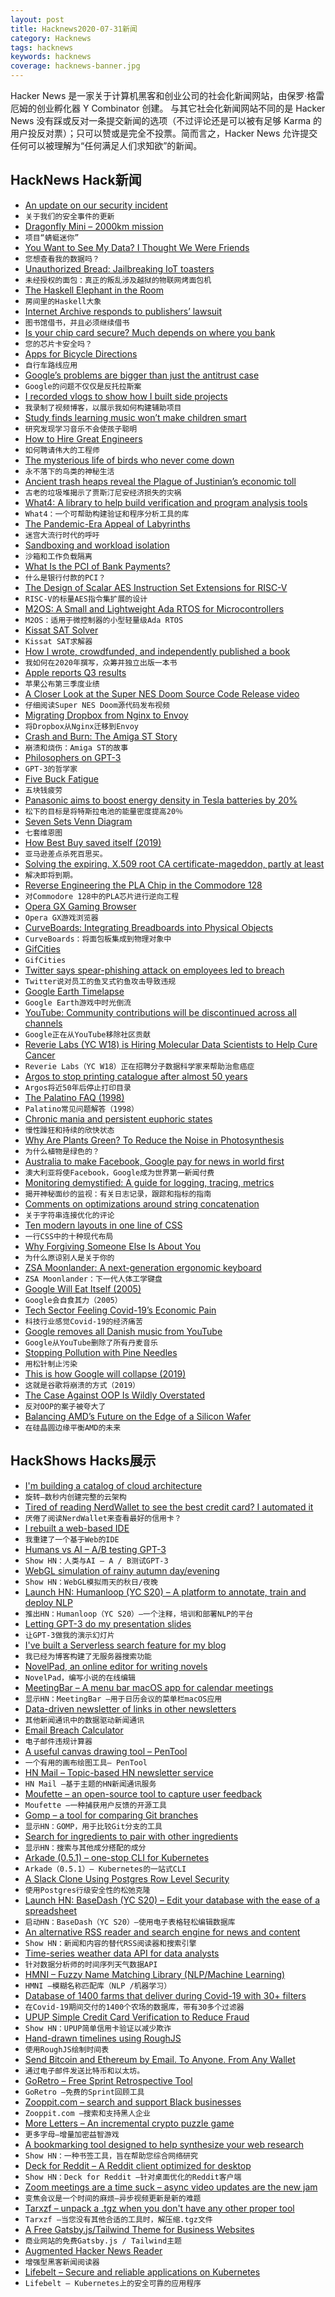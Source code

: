 ```yaml
---
layout: post
title: Hacknews2020-07-31新闻
category: Hacknews
tags: hacknews
keywords: hacknews
coverage: hacknews-banner.jpg
---
```


Hacker News 是一家关于计算机黑客和创业公司的社会化新闻网站，由保罗·格雷厄姆的创业孵化器 Y Combinator 创建。
与其它社会化新闻网站不同的是 Hacker News 没有踩或反对一条提交新闻的选项（不过评论还是可以被有足够 Karma 的用户投反对票）；只可以赞或是完全不投票。简而言之，Hacker News 允许提交任何可以被理解为“任何满足人们求知欲”的新闻。

## HackNews Hack新闻


- [An update on our security incident](https://blog.twitter.com/en_us/topics/company/2020/an-update-on-our-security-incident.html)
- `关于我们的安全事件的更新`
- [Dragonfly Mini – 2000km mission](https://blog.stratiteq.com/dragonfly-mini-2000km-mission)
- `项目“蜻蜓迷你”`
- [You Want to See My Data? I Thought We Were Friends](http://nautil.us/blog/you-want-to-see-my-data-i-thought-we-were-friends)
- `您想查看我的数据吗？`
- [Unauthorized Bread: Jailbreaking IoT toasters](https://arstechnica.com/gaming/2020/01/unauthorized-bread-a-near-future-tale-of-refugees-and-sinister-iot-appliances/)
- `未经授权的面包：真正的叛乱涉及越狱的物联网烤面包机`
- [The Haskell Elephant in the Room](https://www.stephendiehl.com/posts/crypto.html)
- `房间里的Haskell大象`
- [Internet Archive responds to publishers’ lawsuit](https://blog.archive.org/2020/07/29/internet-archive-responds-to-publishers-lawsuit/)
- `图书馆借书，并且必须继续借书`
- [Is your chip card secure? Much depends on where you bank](https://krebsonsecurity.com/2020/07/is-your-chip-card-secure-much-depends-on-where-you-bank/)
- `您的芯片卡安全吗？`
- [Apps for Bicycle Directions](https://jakecoppinger.blog/articles/the-best-apps-for-bicycle-directions-2020/)
- `自行车路线应用`
- [Google’s problems are bigger than just the antitrust case](https://www.economist.com/briefing/2020/07/30/googles-problems-are-bigger-than-just-the-antitrust-case)
- `Google的问题不仅仅是反托拉斯案`
- [I recorded vlogs to show how I built side projects](https://indielog.com/user/damon)
- `我录制了视频博客，以展示我如何构建辅助项目`
- [Study finds learning music won’t make children smart](https://www.thenational.ae/arts-culture/music/put-down-the-banjo-timmy-study-finds-learning-music-won-t-make-children-smart-1.1055974)
- `研究发现学习音乐不会使孩子聪明`
- [How to Hire Great Engineers](https://autoiterative.com/blog/posts/how-to-hire-great-engineers/)
- `如何聘请伟大的工程师`
- [The mysterious life of birds who never come down](https://www.nytimes.com/2020/07/29/magazine/vesper-flights.html)
- `永不落下的鸟类的神秘生活`
- [Ancient trash heaps reveal the Plague of Justinian’s economic toll](https://arstechnica.com/science/2020/07/ancient-trash-heaps-reveal-the-plague-of-justinians-economic-toll/)
- `古老的垃圾堆揭示了贾斯汀尼安经济损失的灾祸`
- [What4: A library to help build verification and program analysis tools](https://galois.com/blog/2020/07/what4-new-library-to-help-devs-build-verification-program-tools/)
- `What4：一个可帮助构建验证和程序分析工具的库`
- [The Pandemic-Era Appeal of Labyrinths](https://www.bloomberg.com/news/articles/2020-07-29/the-pandemic-era-appeal-of-labyrinths)
- `迷宫大流行时代的呼吁`
- [Sandboxing and workload isolation](https://fly.io/blog/sandboxing-and-workload-isolation/)
- `沙箱和工作负载隔离`
- [What Is the PCI of Bank Payments?](https://www.moderntreasury.com/journal/what-is-the-pci-of-bank-payments)
- `什么是银行付款的PCI？`
- [The Design of Scalar AES Instruction Set Extensions for RISC-V](https://eprint.iacr.org/2020/930)
- `RISC-V的标量AES指令集扩展的设计`
- [M2OS: A Small and Lightweight Ada RTOS for Microcontrollers](https://m2os.unican.es/)
- `M2OS：适用于微控制器的小型轻量级Ada RTOS`
- [Kissat SAT Solver](http://fmv.jku.at/kissat/)
- `Kissat SAT求解器`
- [How I wrote, crowdfunded, and independently published a book](https://www.blakeboles.com/2020/07/book-story/)
- `我如何在2020年撰写，众筹并独立出版一本书`
- [Apple reports Q3 results](https://www.apple.com/newsroom/2020/07/apple-reports-third-quarter-results/)
- `苹果公布第三季度业绩`
- [A Closer Look at the Super NES Doom Source Code Release video](https://www.youtube.com/watch?v=JqP3ZzWiul0)
- `仔细阅读Super NES Doom源代码发布视频`
- [Migrating Dropbox from Nginx to Envoy](https://dropbox.tech/infrastructure/how-we-migrated-dropbox-from-nginx-to-envoy)
- `将Dropbox从Nginx迁移到Envoy`
- [Crash and Burn: The Amiga ST Story](https://thedorkweb.substack.com/p/crash-and-burn-the-amiga-st-story)
- `崩溃和烧伤：Amiga ST的故事`
- [Philosophers on GPT-3](http://dailynous.com/2020/07/30/philosophers-gpt-3/)
- `GPT-3的哲学家`
- [Five Buck Fatigue](https://underjord.io/five-buck-fatigue.html)
- `五块钱疲劳`
- [Panasonic aims to boost energy density in Tesla batteries by 20%](https://www.reuters.com/article/us-panasonic-tesla-exclusive/exclusive-panasonic-aims-to-boost-energy-density-in-tesla-batteries-by-20-executive-idUSKCN24V1GB)
- `松下的目标是将特斯拉电池的能量密度提高20％`
- [Seven Sets Venn Diagram](http://moebio.com/research/sevensets/)
- `七套维恩图`
- [How Best Buy saved itself (2019)](https://www.inc.com/justin-bariso/amazon-almost-killed-best-buy-then-best-buy-did-something-completely-brilliant.html)
- `亚马逊差点杀死百思买。`
- [Solving the expiring. X.509 root CA certificate-mageddon, partly at least](https://blog.apnic.net/2020/07/30/solving-the-expiring-root-ca-certificate-mageddon-partly-at-least/)
- `解决即将到期。 `
- [Reverse Engineering the PLA Chip in the Commodore 128](https://c128.se/posts/silicon-adventures/)
- `对Commodore 128中的PLA芯片进行逆向工程`
- [Opera GX Gaming Browser](https://www.opera.com/lp/gx-light)
- `Opera GX游戏浏览器`
- [CurveBoards: Integrating Breadboards into Physical Objects](https://hcie.csail.mit.edu/research/curveboard/curveboard.html)
- `CurveBoards：将面包板集成到物理对象中`
- [GifCities](https://gifcities.org/)
- `GifCities`
- [Twitter says spear-phishing attack on employees led to breach](https://www.reuters.com/article/us-twitter-cyber/twitter-says-spear-phishing-attack-on-employees-led-to-breach-idUSKCN24W089)
- `Twitter说对员工的鱼叉式钓鱼攻击导致违规`
- [Google Earth Timelapse](https://earthengine.google.com/timelapse/)
- `Google Earth游戏中时光倒流`
- [YouTube: Community contributions will be discontinued across all channels](https://support.google.com/youtube/answer/6052538)
- `Google正在从YouTube移除社区贡献`
- [Reverie Labs (YC W18) is Hiring Molecular Data Scientists to Help Cure Cancer](https://www.reverielabs.com/careers)
- `Reverie Labs（YC W18）正在招聘分子数据科学家来帮助治愈癌症`
- [Argos to stop printing catalogue after almost 50 years](https://www.theguardian.com/business/2020/jul/30/argos-to-stop-printing-catalogue-after-almost-50-years)
- `Argos将近50年后停止打印目录`
- [The Palatino FAQ (1998)](https://web.archive.org/web/19990202052926/http://www.mindspring.com/~fez/palatino/palfaq1.0.txt)
- `Palatino常见问题解答（1998）`
- [Chronic mania and persistent euphoric states](https://srconstantin.github.io/2020/07/29/chronic-mania.html)
- `慢性躁狂和持续的欣快状态`
- [Why Are Plants Green? To Reduce the Noise in Photosynthesis](https://www.quantamagazine.org/why-are-plants-green-to-reduce-the-noise-in-photosynthesis-20200730/)
- `为什么植物是绿色的？`
- [Australia to make Facebook, Google pay for news in world first](https://www.reuters.com/article/us-australia-media-regulator/australia-to-make-facebook-google-pay-for-news-in-world-first-idUSKCN24V3UP)
- `澳大利亚将使Facebook，Google成为世界第一新闻付费`
- [Monitoring demystified: A guide for logging, tracing, metrics](https://techbeacon.com/enterprise-it/monitoring-demystified-guide-logging-tracing-metrics)
- `揭开神秘面纱的监视：有关日志记录，跟踪和指标的指南`
- [Comments on optimizations around string concatenation](https://gist.github.com/llllllllll/7ad5905275233f1fb3868f4a67793616)
- `关于字符串连接优化的评论`
- [Ten modern layouts in one line of CSS](https://web.dev/one-line-layouts/)
- `一行CSS中的十种现代布局`
- [Why Forgiving Someone Else Is About You](https://www.npr.org/2020/07/28/896245305/why-forgiving-someone-else-is-really-about-you)
- `为什么原谅别人是关于你的`
- [ZSA Moonlander: A next-generation ergonomic keyboard](https://zsa.io/moonlander)
- `ZSA Moonlander：下一代人体工学键盘`
- [Google Will Eat Itself (2005)](https://www.gwei.org/index.php)
- `Google会自食其力（2005）`
- [Tech Sector Feeling Covid-19’s Economic Pain](https://www.hiringlab.org/2020/07/30/tech-sector-covid19-impact/)
- `科技行业感觉Covid-19的经济痛苦`
- [Google removes all Danish music from YouTube](https://www.koda.dk/about-us/press-release-google-removes-all-danish-music-from-youtube)
- `Google从YouTube删除了所有丹麦音乐`
- [Stopping Pollution with Pine Needles](https://www.economist.com/science-and-technology/2020/07/18/stopping-pollution-with-pine-needles)
- `用松针制止污染`
- [This is how Google will collapse (2019)](https://hackernoon.com/how-google-collapsed-b6ffa82198ee)
- `这就是谷歌将崩溃的方式（2019）`
- [The Case Against OOP Is Wildly Overstated](https://medium.com/young-coder/the-case-against-oop-is-wildly-overstated-572eae5ab495)
- `反对OOP的案子被夸大了`
- [Balancing AMD’s Future on the Edge of a Silicon Wafer](https://www.nextplatform.com/2020/07/29/balancing-amds-future-on-the-edge-of-a-silicon-wafer/)
- `在硅晶圆边缘平衡AMD的未来`


## HackShows Hacks展示

- [ I'm building a catalog of cloud architecture](https://getrevolv.com)
- `旋转–数秒内创建完整的云架构`
- [ Tired of reading NerdWallet to see the best credit card? I automated it](https://savewithtrove.com/)
- `厌倦了阅读NerdWallet来查看最好的信用卡？`
- [ I rebuilt a web-based IDE](https://www.atheos.io/)
- `我重建了一个基于Web的IDE`
- [ Humans vs AI – A/B testing GPT-3](https://vwo.com/ab-testing-openai-gpt-3/)
- `Show HN：人类与AI – A / B测试GPT-3`
- [ WebGL simulation of rainy autumn day/evening](https://pluvoir.netlify.app/index.html)
- `Show HN：WebGL模拟雨天的秋日/夜晚`
- [Launch HN: Humanloop (YC S20) – A platform to annotate, train and deploy NLP](item?id=23987353)
- `推出HN：Humanloop（YC S20）–一个注释，培训和部署NLP的平台`
- [ Letting GPT-3 do my presentation slides](https://twitter.com/nutanc/status/1288517555754110977)
- `让GPT-3做我的演示幻灯片`
- [ I've built a Serverless search feature for my blog](https://www.morling.dev/blog/how-i-built-a-serverless-search-for-my-blog/)
- `我已经为博客构建了无服务器搜索功能`
- [ NovelPad, an online editor for writing novels](https://novelpad.co)
- `NovelPad，编写小说的在线编辑`
- [ MeetingBar – A menu bar macOS app for calendar meetings](https://github.com/leits/MeetingBar)
- `显示HN：MeetingBar –用于日历会议的菜单栏macOS应用`
- [ Data-driven newsletter of links in other newsletters](https://tinyletter.com/codenberg)
- `其他新闻通讯中的数据驱动新闻通讯`
- [ Email Breach Calculator](https://breachcalculator.metomic.io/)
- `电子邮件违规计算器`
- [ A useful canvas drawing tool – PenTool](https://github.com/mengshukeji/PenTool)
- `一个有用的画布绘图工具– PenTool`
- [ HN Mail – Topic-based HN newsletter service](https://hnmail.io/)
- `HN Mail –基于主题的HN新闻通讯服务`
- [ Moufette – an open-source tool to capture user feedback](https://github.com/moufette-tools/moufette)
- `Moufette –一种捕获用户反馈的开源工具`
- [ Gomp – a tool for comparing Git branches](https://github.com/MarkForged/GOMP)
- `显示HN：GOMP，用于比较Git分支的工具`
- [ Search for ingredients to pair with other ingredients](https://www.kulinarian.com/flavor-pairings/)
- `显示HN：搜索与其他成分搭配的成分`
- [ Arkade (0.5.1) – one-stop CLI for Kubernetes](https://github.com/alexellis/arkade/releases/tag/0.5.1)
- `Arkade（0.5.1）– Kubernetes的一站式CLI`
- [ A Slack Clone Using Postgres Row Level Security](https://github.com/supabase/supabase/blob/master/examples/slack-clone/README.md)
- `使用Postgres行级安全性的松弛克隆`
- [Launch HN: BaseDash (YC S20) – Edit your database with the ease of a spreadsheet](item?id=23999124)
- `启动HN：BaseDash（YC S20）–使用电子表格轻松编辑数据库`
- [ An alternative RSS reader and search engine for news and content](https://newsandrumors.com/)
- `Show HN：新闻和内容的替代RSS阅读器和搜索引擎`
- [ Time-series weather data API for data analysts](https://oikolab.com)
- `针对数据分析师的时间序列天气数据API`
- [ HMNI – Fuzzy Name Matching Library (NLP/Machine Learning)](https://github.com/Christopher-Thornton/hmni)
- `HMNI –模糊名称匹配库（NLP /机器学习）`
- [ Database of 1400 farms that deliver during Covid-19 with 30+ filters](https://farmsthataredelivering.com)
- `在Covid-19期间交付的1400个农场的数据库，带有30多个过滤器`
- [ UPUP Simple Credit Card Verification to Reduce Fraud](https://www.upupapp.io)
- `Show HN：UPUP简单信用卡验证以减少欺诈`
- [ Hand-drawn timelines using RoughJS](https://www.chronoflotimeline.com/blog/entry/hand-drawn-timelines-using-roughjs/)
- `使用RoughJS绘制时间表`
- [ Send Bitcoin and Ethereum by Email. To Anyone. From Any Wallet](https://chainsfr.com)
- `通过电子邮件发送比特币和以太坊。`
- [ GoRetro – Free Sprint Retrospective Tool](https://www.goretro.ai/)
- `GoRetro –免费的Sprint回顾工具`
- [ Zooppit.com – search and support Black businesses](item?id=24002444)
- `Zooppit.com –搜索和支持黑人企业`
- [ More Letters – An incremental crypto puzzle game](https://github.com/f-prime/MoreLetters)
- `更多字母–增量加密益智游戏`
- [ A bookmarking tool designed to help synthesize your web research](https://klobie.com)
- `Show HN：一种书签工具，旨在帮助您综合网络研究`
- [ Deck for Reddit – A Reddit client optimized for desktop](https://rdddeck.com)
- `Show HN：Deck for Reddit –针对桌面优化的Reddit客户端`
- [ Zoom meetings are a time suck – async video updates are the new jam](https://grapevine.team/launch)
- `变焦会议是一个时间的麻烦–异步视频更新是新的难题`
- [ Tarxzf – unpack a .tgz when you don't have any other proper tool](https://github.com/pharaujo/tarxzf)
- `Tarxzf –当您没有其他合适的工具时，解压缩.tgz文件`
- [ A Free Gatsby.js/Tailwind Theme for Business Websites](https://planflow.dev/free-themes)
- `商业网站的免费Gatsby.js / Tailwind主题`
- [ Augmented Hacker News Reader](https://hacker-news.news/)
- `增强型黑客新闻阅读器`
- [ Lifebelt – Secure and reliable applications on Kubernetes](https://lifebelt.dev/#/changelog)
- `Lifebelt – Kubernetes上的安全可靠的应用程序`

